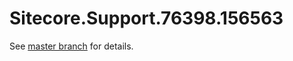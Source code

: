 # Sitecore.Support.76398.156563

See [master branch](https://github.com/sitecoresupport/Sitecore.Support.76398.156563) for details.